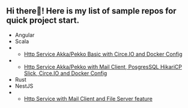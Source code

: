 ## Hi there👋! Here is my list of sample repos for quick project start.
- Angular
- Scala
- - [Http Service Akka/Pekko Basic with Circe.IO and Docker Config](https://github.com/redwick/scala-http-service-basic)
- - [Http Service Akka/Pekko with Mail Client, PosgresSQL HikariCP Slick, Circe.IO and Docker Config](https://github.com/redwick/scala-http-service)
- Rust
- NestJS
- - [Http Service with Mail Client and File Server feature](https://github.com/redwick/nestjs-mail-service)
